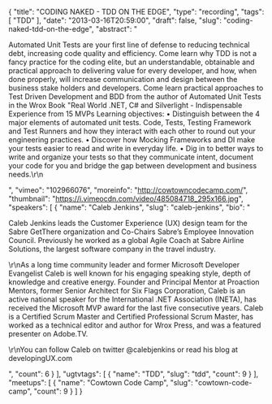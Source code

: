 {
  "title": "CODING NAKED - TDD ON THE EDGE",
  "type": "recording",
  "tags": [
    "TDD"
  ],
  "date": "2013-03-16T20:59:00",
  "draft": false,
  "slug": "coding-naked-tdd-on-the-edge",
  "abstract": "<p>Automated Unit Tests are your first line of defense to reducing technical debt, increasing code quality and efficiency. Come learn why TDD is not a fancy practice for the coding elite, but an understandable, obtainable and practical approach to delivering value for every developer, and how, when done properly, will increase communication and design between the business stake holders and developers. Come learn practical approaches to Test Driven Development and BDD from the author of Automated Unit Tests in the Wrox Book \"Real World .NET, C# and Silverlight - Indispensable Experience from 15 MVPs Learning objectives: • Distinguish between the 4 major elements of automated unit tests. Code, Tests, Testing Framework and Test Runners and how they interact with each other to round out your engineering practices. • Discover how Mocking Frameworks and DI make your tests easier to read and write in everyday life. • Dig in to better ways to write and organize your tests so that they communicate intent, document your code for you and bridge the gap between development and business needs.\r\n</p>",
  "vimeo": "102966076",
  "moreinfo": "http://cowtowncodecamp.com/",
  "thumbnail": "https://i.vimeocdn.com/video/485084718_295x166.jpg",
  "speakers": [
    {
      "name": "Caleb Jenkins",
      "slug": "caleb-jenkins",
      "bio": "<p>Caleb Jenkins leads the Customer Experience (UX) design team for the Sabre GetThere organization and Co-Chairs Sabre’s Employee Innovation Council. Previously he worked as a global Agile Coach at Sabre Airline Solutions, the largest software company in the travel industry.</p><p>\r\nAs a long time community leader and former Microsoft Developer Evangelist Caleb is well known for his engaging speaking style, depth of knowledge and creative energy. Founder and Principal Mentor at Proaction Mentors, former Senior Architect for Six Flags Corporation, Caleb is an active national speaker for the International .NET Association (INETA), has received the Microsoft MVP award for the last five consecutive years. Caleb is a Certified Scrum Master and Certified Professional Scrum Master, has worked as a technical editor and author for Wrox Press, and was a featured presenter on Adobe.TV.</p><p>\r\nYou can follow Caleb on twitter @calebjenkins or read his blog at developingUX.com</p>",
      "count": 6
    }
  ],
  "ugtvtags": [
    {
      "name": "TDD",
      "slug": "tdd",
      "count": 9
    }
  ],
  "meetups": [
    {
      "name": "Cowtown Code Camp",
      "slug": "cowtown-code-camp",
      "count": 9
    }
  ]
}